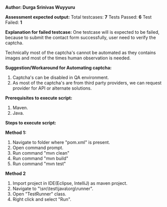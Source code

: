 **Author: Durga Srinivas Wuyyuru**


**Assessment expected output:**
Total testcases: **7**
Tests Passed: **6**
Test Failed: **1**

**Explanation for failed testcase:** 
One testcase will is expected to be failed, because to submit the contact form successfully, user need to verify the captcha.

Technically most of the captcha's cannot be automated as they contains images and most of the times human observation is needed.

**Suggestion/Workaround for Automating captcha:**
1. Captcha's can be disabled in QA environment.
2. As most of the captcha's are from third party providers, we can request provider for API or alternate solutions.

**Prerequisites to execute script:**
1. Maven.
2. Java.

**Steps to execute script:**

**Method 1:**
1. Navigate to folder where "pom.xml" is present.
2. Open command prompt.
3. Run command "mvn clean"
4. Run command "mvn build"
5. Run command "mvn test"

**Method 2**
1. Import project in IDE(Eclipse, IntelliJ) as maven project.
2. Navigate to "\src\test\java\org\runner".
3. Open "TestRunner" class.
4. Right click and select "Run".

   

